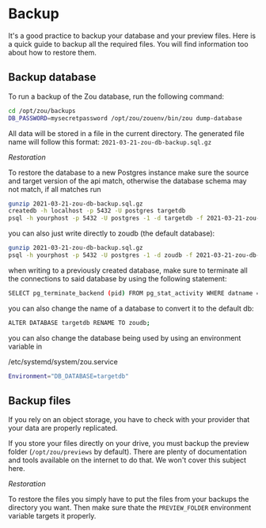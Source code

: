 # Backup

It's a good practice to backup your database and your preview files. Here is a
quick guide to backup all the required files. You will find information too
about how to restore them.

## Backup database

To run a backup of the Zou database, run the following command:

```bash
cd /opt/zou/backups
DB_PASSWORD=mysecretpassword /opt/zou/zouenv/bin/zou dump-database
```

All data will be stored in a file in the current directory.  The generated file
name will follow this format: `2021-03-21-zou-db-backup.sql.gz`


*Restoration*

To restore the database to a new Postgres instance make sure the source and target version 
of the api match, otherwise the database schema may not match, if all matches run

```bash
gunzip 2021-03-21-zou-db-backup.sql.gz
createdb -h localhost -p 5432 -U postgres targetdb
psql -h yourphost -p 5432 -U postgres -1 -d targetdb -f 2021-03-21-zou-db-backup.sql
```
you can also just write directly to zoudb (the default database):
```bash
gunzip 2021-03-21-zou-db-backup.sql.gz
psql -h yourphost -p 5432 -U postgres -1 -d zoudb -f 2021-03-21-zou-db-backup.sql
```
when writing to a previously created database, make sure to terminate all the connections to said 
database by using the following statement:
```bash
SELECT pg_terminate_backend (pid) FROM pg_stat_activity WHERE datname = 'zoudb';
```
you can also change the name of a database to convert it to the default db:
```bash
ALTER DATABASE targetdb RENAME TO zoudb;
```
you can also change the database being used by using an environment variable in

/etc/systemd/system/zou.service
```bash
Environment="DB_DATABASE=targetdb"
```



## Backup files

If you rely on an object storage, you have to check with your provider
that your data are properly replicated.

If you store your files directly on your drive, you must backup the preview
folder (`/opt/zou/previews` by default). There are plenty of documentation and
tools available on the internet to do that. We won't cover this subject here.

*Restoration*

To restore the files you simply have to put the files from your backups the
directory you want. Then make sure thate the `PREVIEW_FOLDER` environment
variable targets it properly.
